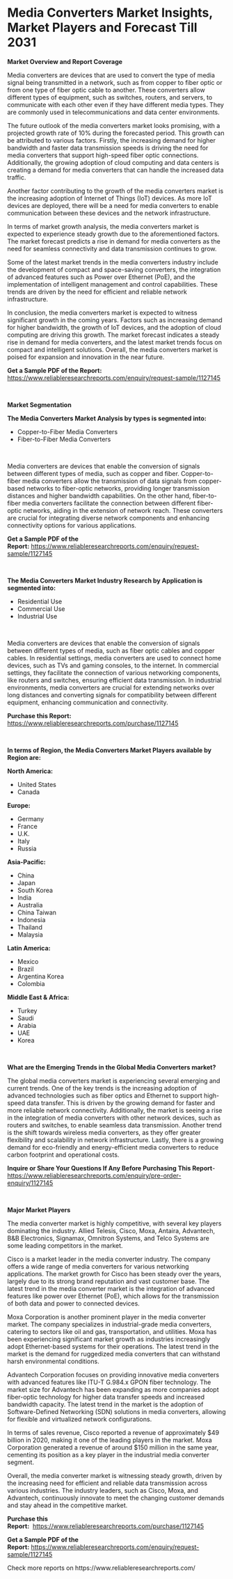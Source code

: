 <p><h1>Media Converters Market Insights, Market Players and Forecast Till 2031</h1></p><p><strong>Market Overview and Report Coverage</strong></p>
<p><p>Media converters are devices that are used to convert the type of media signal being transmitted in a network, such as from copper to fiber optic or from one type of fiber optic cable to another. These converters allow different types of equipment, such as switches, routers, and servers, to communicate with each other even if they have different media types. They are commonly used in telecommunications and data center environments.</p><p>The future outlook of the media converters market looks promising, with a projected growth rate of 10% during the forecasted period. This growth can be attributed to various factors. Firstly, the increasing demand for higher bandwidth and faster data transmission speeds is driving the need for media converters that support high-speed fiber optic connections. Additionally, the growing adoption of cloud computing and data centers is creating a demand for media converters that can handle the increased data traffic.</p><p>Another factor contributing to the growth of the media converters market is the increasing adoption of Internet of Things (IoT) devices. As more IoT devices are deployed, there will be a need for media converters to enable communication between these devices and the network infrastructure.</p><p>In terms of market growth analysis, the media converters market is expected to experience steady growth due to the aforementioned factors. The market forecast predicts a rise in demand for media converters as the need for seamless connectivity and data transmission continues to grow.</p><p>Some of the latest market trends in the media converters industry include the development of compact and space-saving converters, the integration of advanced features such as Power over Ethernet (PoE), and the implementation of intelligent management and control capabilities. These trends are driven by the need for efficient and reliable network infrastructure.</p><p>In conclusion, the media converters market is expected to witness significant growth in the coming years. Factors such as increasing demand for higher bandwidth, the growth of IoT devices, and the adoption of cloud computing are driving this growth. The market forecast indicates a steady rise in demand for media converters, and the latest market trends focus on compact and intelligent solutions. Overall, the media converters market is poised for expansion and innovation in the near future.</p></p>
<p><strong>Get a Sample PDF of the Report:</strong> <a href="https://www.reliableresearchreports.com/enquiry/request-sample/1127145">https://www.reliableresearchreports.com/enquiry/request-sample/1127145</a></p>
<p>&nbsp;</p>
<p><strong>Market Segmentation</strong></p>
<p><strong>The Media Converters Market Analysis by types is segmented into:</strong></p>
<p><ul><li>Copper-to-Fiber Media Converters</li><li>Fiber-to-Fiber Media Converters</li></ul></p>
<p>&nbsp;</p>
<p><p>Media converters are devices that enable the conversion of signals between different types of media, such as copper and fiber. Copper-to-fiber media converters allow the transmission of data signals from copper-based networks to fiber-optic networks, providing longer transmission distances and higher bandwidth capabilities. On the other hand, fiber-to-fiber media converters facilitate the connection between different fiber-optic networks, aiding in the extension of network reach. These converters are crucial for integrating diverse network components and enhancing connectivity options for various applications.</p></p>
<p><strong>Get a Sample PDF of the Report:</strong>&nbsp;<a href="https://www.reliableresearchreports.com/enquiry/request-sample/1127145">https://www.reliableresearchreports.com/enquiry/request-sample/1127145</a></p>
<p>&nbsp;</p>
<p><strong>The Media Converters Market Industry Research by Application is segmented into:</strong></p>
<p><ul><li>Residential Use</li><li>Commercial Use</li><li>Industrial Use</li></ul></p>
<p>&nbsp;</p>
<p><p>Media converters are devices that enable the conversion of signals between different types of media, such as fiber optic cables and copper cables. In residential settings, media converters are used to connect home devices, such as TVs and gaming consoles, to the internet. In commercial settings, they facilitate the connection of various networking components, like routers and switches, ensuring efficient data transmission. In industrial environments, media converters are crucial for extending networks over long distances and converting signals for compatibility between different equipment, enhancing communication and connectivity.</p></p>
<p><strong>Purchase this Report:</strong>&nbsp; <a href="https://www.reliableresearchreports.com/purchase/1127145">https://www.reliableresearchreports.com/purchase/1127145</a></p>
<p>&nbsp;</p>
<p><strong>In terms of Region, the Media Converters Market Players available by Region are:</strong></p>
<p>
    <p> <strong> North America: </strong>
        <ul>
            <li>United States</li>
            <li>Canada</li>
        </ul>
        </p> 
    <p> <strong> Europe: </strong>
        <ul>
            <li>Germany</li>
            <li>France</li>
            <li>U.K.</li>
            <li>Italy</li>
            <li>Russia</li>
        </ul>
        </p> 
    <p> <strong> Asia-Pacific: </strong>
        <ul>
            <li>China</li>
            <li>Japan</li>
            <li>South Korea</li>
            <li>India</li>
            <li>Australia</li>
            <li>China Taiwan</li>
            <li>Indonesia</li>
            <li>Thailand</li>
            <li>Malaysia</li>
        </ul>
        </p> 
    <p> <strong> Latin America: </strong>
        <ul>
            <li>Mexico</li>
            <li>Brazil</li>
            <li>Argentina Korea</li>
            <li>Colombia</li>
        </ul>
        </p> 
    <p> <strong> Middle East & Africa: </strong>
        <ul>
            <li>Turkey</li>
            <li>Saudi</li>
            <li>Arabia</li>
            <li>UAE</li>
            <li>Korea</li>
        </ul>
    </p>
    </p>
<p>&nbsp;</p>
<p><strong>What are the Emerging Trends in the Global Media Converters market?</strong></p>
<p><p>The global media converters market is experiencing several emerging and current trends. One of the key trends is the increasing adoption of advanced technologies such as fiber optics and Ethernet to support high-speed data transfer. This is driven by the growing demand for faster and more reliable network connectivity. Additionally, the market is seeing a rise in the integration of media converters with other network devices, such as routers and switches, to enable seamless data transmission. Another trend is the shift towards wireless media converters, as they offer greater flexibility and scalability in network infrastructure. Lastly, there is a growing demand for eco-friendly and energy-efficient media converters to reduce carbon footprint and operational costs.</p></p>
<p><strong>Inquire or Share Your Questions If Any Before Purchasing This Report</strong>- <a href="https://www.reliableresearchreports.com/enquiry/pre-order-enquiry/1127145">https://www.reliableresearchreports.com/enquiry/pre-order-enquiry/1127145</a></p>
<p>&nbsp;</p>
<p><strong>Major Market Players</strong></p>
<p><p>The media converter market is highly competitive, with several key players dominating the industry. Allied Telesis, Cisco, Moxa, Antaira, Advantech, B&B Electronics, Signamax, Omnitron Systems, and Telco Systems are some leading competitors in the market.</p><p>Cisco is a market leader in the media converter industry. The company offers a wide range of media converters for various networking applications. The market growth for Cisco has been steady over the years, largely due to its strong brand reputation and vast customer base. The latest trend in the media converter market is the integration of advanced features like power over Ethernet (PoE), which allows for the transmission of both data and power to connected devices.</p><p>Moxa Corporation is another prominent player in the media converter market. The company specializes in industrial-grade media converters, catering to sectors like oil and gas, transportation, and utilities. Moxa has been experiencing significant market growth as industries increasingly adopt Ethernet-based systems for their operations. The latest trend in the market is the demand for ruggedized media converters that can withstand harsh environmental conditions.</p><p>Advantech Corporation focuses on providing innovative media converters with advanced features like ITU-T G.984.x GPON fiber technology. The market size for Advantech has been expanding as more companies adopt fiber-optic technology for higher data transfer speeds and increased bandwidth capacity. The latest trend in the market is the adoption of Software-Defined Networking (SDN) solutions in media converters, allowing for flexible and virtualized network configurations.</p><p>In terms of sales revenue, Cisco reported a revenue of approximately $49 billion in 2020, making it one of the leading players in the market. Moxa Corporation generated a revenue of around $150 million in the same year, cementing its position as a key player in the industrial media converter segment.</p><p>Overall, the media converter market is witnessing steady growth, driven by the increasing need for efficient and reliable data transmission across various industries. The industry leaders, such as Cisco, Moxa, and Advantech, continuously innovate to meet the changing customer demands and stay ahead in the competitive market.</p></p>
<p><strong>Purchase this Report:</strong>&nbsp;&nbsp;<a href="https://www.reliableresearchreports.com/purchase/1127145">https://www.reliableresearchreports.com/purchase/1127145</a></p>
<p></p>
<p><strong>Get a Sample PDF of the Report:</strong>&nbsp;<a href="https://www.reliableresearchreports.com/enquiry/request-sample/1127145">https://www.reliableresearchreports.com/enquiry/request-sample/1127145</a></p>
<p>Check more reports on https://www.reliableresearchreports.com/</p>